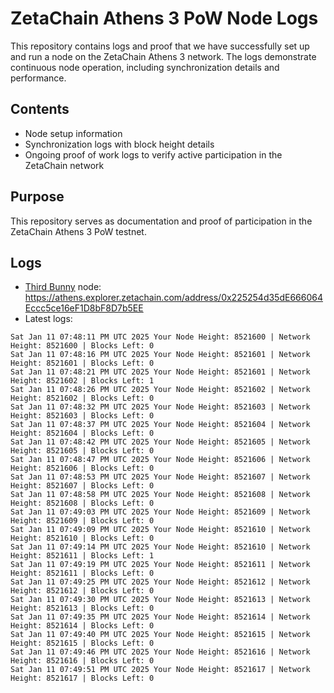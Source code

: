 # ZetaChain Athens 3 PoW Node Logs
This repository contains logs and proof that we have successfully set up and run a node on the ZetaChain Athens 3 network. The logs demonstrate continuous node operation, including synchronization details and performance.

## Contents
- Node setup information
- Synchronization logs with block height details
- Ongoing proof of work logs to verify active participation in the ZetaChain network

## Purpose
This repository serves as documentation and proof of participation in the ZetaChain Athens 3 PoW testnet.

## Logs

- [Third Bunny](https://thirdbunny.xyz/) node: https://athens.explorer.zetachain.com/address/0x225254d35dE666064Eccc5ce16eF1D8bF8D7b5EE
- Latest logs:
```
Sat Jan 11 07:48:11 PM UTC 2025 Your Node Height: 8521600 | Network Height: 8521600 | Blocks Left: 0
Sat Jan 11 07:48:16 PM UTC 2025 Your Node Height: 8521601 | Network Height: 8521601 | Blocks Left: 0
Sat Jan 11 07:48:21 PM UTC 2025 Your Node Height: 8521601 | Network Height: 8521602 | Blocks Left: 1
Sat Jan 11 07:48:26 PM UTC 2025 Your Node Height: 8521602 | Network Height: 8521602 | Blocks Left: 0
Sat Jan 11 07:48:32 PM UTC 2025 Your Node Height: 8521603 | Network Height: 8521603 | Blocks Left: 0
Sat Jan 11 07:48:37 PM UTC 2025 Your Node Height: 8521604 | Network Height: 8521604 | Blocks Left: 0
Sat Jan 11 07:48:42 PM UTC 2025 Your Node Height: 8521605 | Network Height: 8521605 | Blocks Left: 0
Sat Jan 11 07:48:47 PM UTC 2025 Your Node Height: 8521606 | Network Height: 8521606 | Blocks Left: 0
Sat Jan 11 07:48:53 PM UTC 2025 Your Node Height: 8521607 | Network Height: 8521607 | Blocks Left: 0
Sat Jan 11 07:48:58 PM UTC 2025 Your Node Height: 8521608 | Network Height: 8521608 | Blocks Left: 0
Sat Jan 11 07:49:03 PM UTC 2025 Your Node Height: 8521609 | Network Height: 8521609 | Blocks Left: 0
Sat Jan 11 07:49:09 PM UTC 2025 Your Node Height: 8521610 | Network Height: 8521610 | Blocks Left: 0
Sat Jan 11 07:49:14 PM UTC 2025 Your Node Height: 8521610 | Network Height: 8521611 | Blocks Left: 1
Sat Jan 11 07:49:19 PM UTC 2025 Your Node Height: 8521611 | Network Height: 8521611 | Blocks Left: 0
Sat Jan 11 07:49:25 PM UTC 2025 Your Node Height: 8521612 | Network Height: 8521612 | Blocks Left: 0
Sat Jan 11 07:49:30 PM UTC 2025 Your Node Height: 8521613 | Network Height: 8521613 | Blocks Left: 0
Sat Jan 11 07:49:35 PM UTC 2025 Your Node Height: 8521614 | Network Height: 8521614 | Blocks Left: 0
Sat Jan 11 07:49:40 PM UTC 2025 Your Node Height: 8521615 | Network Height: 8521615 | Blocks Left: 0
Sat Jan 11 07:49:46 PM UTC 2025 Your Node Height: 8521616 | Network Height: 8521616 | Blocks Left: 0
Sat Jan 11 07:49:51 PM UTC 2025 Your Node Height: 8521617 | Network Height: 8521617 | Blocks Left: 0
```
